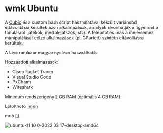 # wmk Ubuntu

A [Cubic](https://github.com/PJ-Singh-001/Cubic) és a custom bash script használatával készült variánsból eltávolításra kerültek  azon alkalmazások, amelyek elvonhatják a figyelmet a tanulásról (játékok, médialejátszók, stb).
A telepítőt és más a merevlemez manipulálását célzó alkalmazások (pl. GParted) szintétn eltávolításra kerültek.

A Live rendszer magyar nyelven használható.

Hozzáadott alkalmazások:
- Cisco Packet Tracer
- Visual Studio Code
- PxCharm
- Wireshark

Minimum rendszerigény 2 GB RAM (optimális 4 GB RAM).

Letölthető [innen](https://mega.nz/file/4wBChDDB#fKLFRV8NL4gjtRrtN-c_2M5C8rFSm-OEgXSpioZ1QRs)

md5 [itt](https://mega.nz/file/Yh4ymboY#KHa4mLsV_xX7d5C8dNdvsBWf2vgUI_WUlmTmNTRE8RI)

![ubuntu-21 10 0-2022 03 17-desktop-amd64](https://user-images.githubusercontent.com/53403093/225569458-48d2db05-2ccb-4cf6-b166-c2e05670df84.png)
